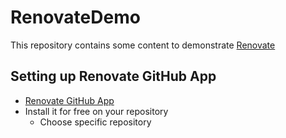 # RenovateDemo

This repository contains some content to demonstrate [Renovate](https://github.com/renovatebot/renovate)

## Setting up Renovate GitHub App

- [Renovate GitHub App](https://github.com/apps/renovate)
- Install it for free on your repository
  - Choose specific repository

